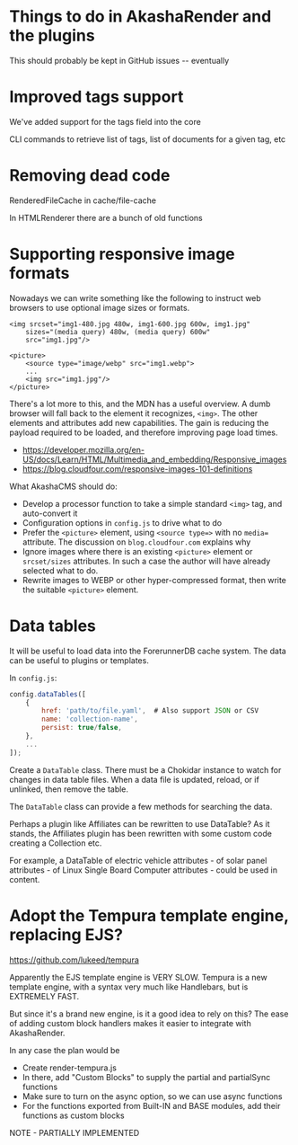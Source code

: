 # Things to do in AkashaRender and the plugins

This should probably be kept in GitHub issues -- eventually

# Improved tags support

We've added support for the tags field into the core

CLI commands to retrieve list of tags, list of documents for a given tag, etc

# Removing dead code

RenderedFileCache in cache/file-cache

In HTMLRenderer there are a bunch of old functions

# Supporting responsive image formats

Nowadays we can write something like the following to instruct web browsers to use optional image sizes or formats.

```
<img srcset="img1-480.jpg 480w, img1-600.jpg 600w, img1.jpg"
    sizes="(media query) 480w, (media query) 600w"
    src="img1.jpg"/>
```

```
<picture>
    <source type="image/webp" src="img1.webp">
    ...
    <img src="img1.jpg"/>
</picture>
```

There's a lot more to this, and the MDN has a useful overview.  A dumb browser will fall back to the element it recognizes, `<img>`.  The other elements and attributes add new capabilities.  The gain is reducing the payload required to be loaded, and therefore improving page load times.

* https://developer.mozilla.org/en-US/docs/Learn/HTML/Multimedia_and_embedding/Responsive_images
* https://blog.cloudfour.com/responsive-images-101-definitions

What AkashaCMS should do:

* Develop a processor function to take a simple standard `<img>` tag, and auto-convert it
* Configuration options in `config.js` to drive what to do
* Prefer the `<picture>` element, using `<source type=>` with no `media=` attribute.  The discussion on `blog.cloudfour.com` explains why
* Ignore images where there is an existing `<picture>` element or `srcset/sizes` attributes.  In such a case the author will have already selected what to do.
* Rewrite images to WEBP or other hyper-compressed format, then write the suitable `<picture>` element.

# Data tables

It will be useful to load data into the ForerunnerDB cache system.  The data can be useful to plugins or templates.

In `config.js`:

```js
config.dataTables([
    {
        href: 'path/to/file.yaml',  # Also support JSON or CSV
        name: 'collection-name',
        persist: true/false,
    },
    ...
]);
```

Create a `DataTable` class.  There must be a Chokidar instance to watch for changes in data table files.  When a data file is updated, reload, or if unlinked, then remove the table.

The `DataTable` class can provide a few methods for searching the data.

Perhaps a plugin like Affiliates can be rewritten to use DataTable?  As it stands, the Affiliates plugin has been rewritten with some custom code creating a Collection etc.

For example, a DataTable of electric vehicle attributes - of solar panel attributes - of Linux Single Board Computer attributes - could be used in content.

# Adopt the Tempura template engine, replacing EJS?

https://github.com/lukeed/tempura

Apparently the EJS template engine is VERY SLOW.  Tempura is a new template engine, with a syntax very much like Handlebars, but is EXTREMELY FAST.

But since it's a brand new engine, is it a good idea to rely on this?  The ease of adding custom block handlers makes it easier to integrate with AkashaRender.

In any case the plan would be 

* Create render-tempura.js
* In there, add "Custom Blocks" to supply the partial and partialSync functions
* Make sure to turn on the async option, so we can use async functions
* For the functions exported from Built-IN and BASE modules, add their functions as custom blocks

NOTE - PARTIALLY IMPLEMENTED

